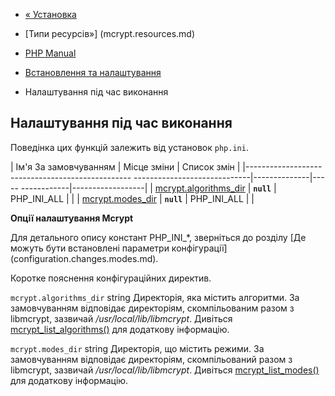- [« Установка](mcrypt.installation.md)
- [Типи ресурсів»] (mcrypt.resources.md)

- [PHP Manual](index.md)
- [Встановлення та налаштування](mcrypt.setup.md)
- Налаштування під час виконання

## Налаштування під час виконання

Поведінка цих функцій залежить від установок `php.ini`.

| Ім'я За замовчуванням | Місце зміни | Список змін |
|------------------------------------------------- -----------------------------|--------------|----- ------------|------------------|
| [mcrypt.algorithms_dir](mcrypt.configuration.md#ini.mcrypt.algorithms-dir) | **`null`** | PHP_INI_ALL | |
| [mcrypt.modes_dir](mcrypt.configuration.md#ini.mcrypt.modes-dir) | **`null`** | PHP_INI_ALL | |

**Опції налаштування Mcrypt**

Для детального опису констант PHP_INI\_\*, зверніться до розділу [Де
можуть бути встановлені параметри
конфігурації] (configuration.changes.modes.md).

Коротке пояснення конфігураційних директив.

`mcrypt.algorithms_dir` string
Директорія, яка містить алгоритми. За замовчуванням відповідає
директоріям, скомпільованим разом з libmcrypt, зазвичай
*/usr/local/lib/libmcrypt*. Дивіться
[mcrypt_list_algorithms()](function.mcrypt-list-algorithms.md) для
додаткову інформацію.

`mcrypt.modes_dir` string
Директорія, що містить режими. За замовчуванням відповідає директоріям,
скомпільований разом з libmcrypt, зазвичай */usr/local/lib/libmcrypt*.
Дивіться [mcrypt_list_modes()](function.mcrypt-list-modes.md) для
додаткову інформацію.
